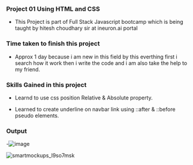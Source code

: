 ### Project 01 Using HTML and CSS
- This Project is part of Full Stack Javascript bootcamp which is being taught by hitesh choudhary sir at ineuron.ai portal

### Time taken to finish this project
- Approx  1 day because i am new in this field by this everthing first i search how it work then i write the code and i am also take the help to my friend.

### Skills Gained in this project
- Learnd to use css position Relative & Absolute property.

- Learned to create underline on navbar link using ::after & ::before pseudo elements.

### Output
-![image](https://user-images.githubusercontent.com/65283278/181935181-0b4eab80-0485-4558-a86d-78053e3aad8b.png)


![smartmockups_l9so7msk](https://user-images.githubusercontent.com/65283278/198679852-ba7f9f32-894a-4445-89c0-11e52e94a5da.jpg)
